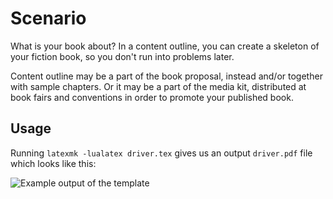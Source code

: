 # Scenario

What is your book about? In a content outline, you can create a skeleton of your fiction book, so you don't run into problems later.

Content outline may be a part of the book proposal, instead and/or together with sample chapters. Or it may be a part of the media kit, distributed at book fairs and conventions in order to promote your published book.

## Usage

Running `latexmk -lualatex driver.tex` gives us an output `driver.pdf` file which looks like this:

![Example output of the template](driver.png)
